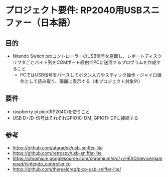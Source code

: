 # プロジェクト要件: RP2040用USBスニファー（日本語）

## 目的

- Nitendo Switch proコントローラーのUSB信号を盗聴し、レポートディスクリプタごとバイト列をCOMポート経由でPCに送信するプログラムを作成すること
    - PCではUSB信号をパースしてボタン入力やスティック操作・ジャイロ操作として読み取り、画面に表示する（本プロジェクト対象外）

## 要件

- raspberry pi pico(RP2040)を使うこと
- USB D+/D-信号はそれぞれGPIO10: DM, GPIO11: DPに接続する

## 参考

* https://github.com/ataradov/usb-sniffer-lite
* https://github.com/retrospy/usb-sniffer-lite
* https://chromium.googlesource.com/chromium/src/+/HEAD/device/gamepad/nintendo_controller.cc
* https://github.com/therealdreg/pico-usb-sniffer-lite/

